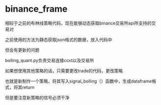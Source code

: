# binance_frame
相较于之前的布林线策略代码，现在能够动态获取binance交易所api所支持的交易对

之前使用的方法为静态获取json格式的数据，放入代码中

但会有更新的问题

bolling_quant.py负责交易连接ccxt以及交易所

如果想使用其他策略的话，只需要更改trade的代码，更改策略

也就是新制作一个策略，将其写入signal_bolling（）函数中，生成dataframe格式，将其return

但是要注意新策略的信号必须干净
